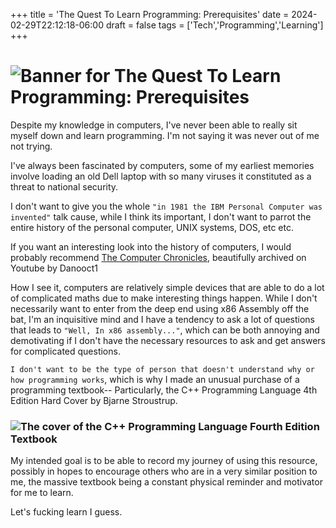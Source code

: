 +++
title = 'The Quest To Learn Programming: Prerequisites'
date = 2024-02-29T22:12:18-06:00
draft = false
tags = ['Tech','Programming','Learning']
+++
# ![Banner for The Quest To Learn Programming: Prerequisites](/posts/programming/banner.png)
Despite my knowledge in computers, I've never been able to really sit myself down and learn programming. I'm not saying it was never out of me not trying.
<!--more-->

I've always been fascinated by computers, some of my earliest memories involve loading an old Dell laptop with so many viruses it constituted as a threat to national security.

I don't want to give you the whole `"in 1981 the IBM Personal Computer was invented"` talk cause, while I think its important, I don't want to parrot the entire history of the personal computer, UNIX systems, DOS, etc etc.

If you want an interesting look into the history of computers, I would probably recommend [The Computer Chronicles](https://www.youtube.com/@ComputerChroniclesYT), beautifully archived on Youtube by Danooct1

How I see it, computers are relatively simple devices that are able to do a lot of complicated maths due to make interesting things happen. While I don't necessarily want to enter from the deep end using x86 Assembly off the bat, I'm an inquisitive mind and I have a tendency to ask a lot of questions that leads to `"Well, In x86 assembly..."`, which can be both annoying and demotivating if I don't have the necessary resources to ask and get answers for complicated questions.

`I don't want to be the type of person that doesn't understand why or how programming works`, which is why I made an unusual purchase of a programming textbook-- Particularly, the C++ Programming Language 4th Edition Hard Cover by Bjarne Stroustrup.

### ![The cover of the C++ Programming Language Fourth Edition Textbook](/posts/programming/CPPBook.jpg)

My intended goal is to be able to record my journey of using this resource, possibly in hopes to encourage others who are in a very similar position to me, the massive textbook being a constant physical reminder and motivator for me to learn.

Let's fucking learn I guess.
